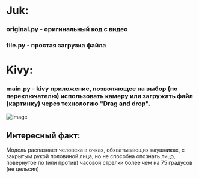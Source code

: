 # Juk: 
### original.py - оригинальный код с видео
### file.py - простая загрузка файла
# Kivy:
### main.py - kivy приложение, позволяющее на выбор (по переключателю) использовать камеру или загружать файл (картинку) через технологию "Drag and drop".

![image](https://github.com/user-attachments/assets/4af16418-9bb4-4bf0-b30e-151a025c8e30)


## Интересный факт:
Модель распазнает человека в очках, обхватывающих наушниках, с закрытым рукой половиной лица, но не способна опознать лицо, повернутое по (или против) часовой стрелки более чем на 75 градусов (не цельсия)

